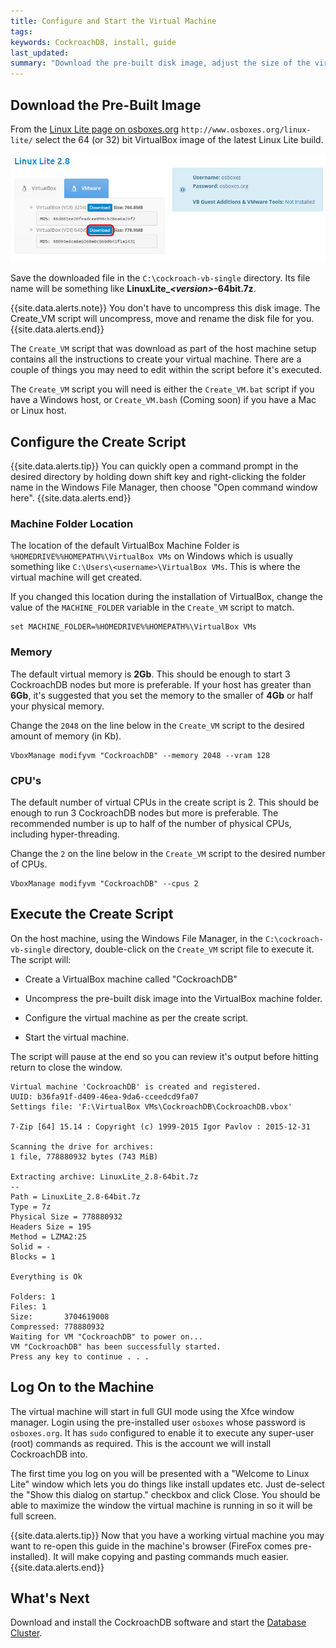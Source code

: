 ```yaml
---
title: Configure and Start the Virtual Machine
tags: 
keywords: CockroachDB, install, guide
last_updated: 
summary: "Download the pre-built disk image, adjust the size of the virtual machine to fit your host then execute the script to create the VirtualBox machine."
---
```


## Download the Pre-Built Image


From the [Linux Lite page on osboxes.org](http://www.osboxes.org/linux-lite/) `http://www.osboxes.org/linux-lite/` select the 64 (or 32) bit VirtualBox image of the latest Linux Lite build.

![Download Linux Lite](images/Download_Linux_Lite.png)

Save the downloaded file in the `C:\cockroach-vb-single` directory. Its file name will be something like
**LinuxLite_*\<version>*-64bit.7z**.


{{site.data.alerts.note}}
You don't have to uncompress this disk image. The Create_VM script will uncompress, move and rename the disk file for you.
{{site.data.alerts.end}}

The `Create_VM` script that was download as part of the host machine setup contains all the instructions to create your virtual machine. There are a couple of things you may need to edit within the script before it's executed.

The `Create_VM` script you will need is either the `Create_VM.bat` script if you have a Windows host, or `Create_VM.bash` (Coming soon) if you have a Mac or Linux host.


## Configure the Create Script

{{site.data.alerts.tip}}
You can quickly open a command prompt in the desired directory by holding down shift key and right-clicking the folder name in the Windows File Manager, then choose "Open command window here".
{{site.data.alerts.end}}


### Machine Folder Location

The location of the default VirtualBox Machine Folder is `%HOMEDRIVE%%HOMEPATH%\VirtualBox VMs` on Windows which is usually something like `C:\Users\<username>\VirtualBox VMs`. This is where the virtual machine will get created. 

If you changed this location during the installation of VirtualBox, change the value of the `MACHINE_FOLDER` variable in the `Create_VM` script to match.

```Shell
set MACHINE_FOLDER=%HOMEDRIVE%%HOMEPATH%\VirtualBox VMs
```


### Memory

The default virtual memory is **2Gb**. This should be enough to start 3 CockroachDB nodes but more is preferable. If your host has greater than **6Gb**, it's suggested that you set the memory to the smaller of **4Gb** or half your physical memory.

Change the `2048` on the line below in the `Create_VM` script to the desired amount of memory (in Kb). 

```Shell
VboxManage modifyvm "CockroachDB" --memory 2048 --vram 128
```

### CPU's

The default number of virtual CPUs in the create script is 2. This should be enough to run 3 CockroachDB nodes but more is preferable. The recommended number is up to half of the number of physical CPUs, including hyper-threading.

Change the `2` on the line below in the `Create_VM` script to the desired number of CPUs.

```Shell
VboxManage modifyvm "CockroachDB" --cpus 2
```


## Execute the Create Script

On the host machine, using the Windows File Manager, in the `C:\cockroach-vb-single` directory, double-click on the `Create_VM` script file to execute it. The script will:

- Create a VirtualBox machine called "CockroachDB"

- Uncompress the pre-built disk image into the VirtualBox machine folder.

- Configure the virtual machine as per the create script.

- Start the virtual machine.

The script will pause at the end so you can review it's output before hitting return to close the window.

```Shell
Virtual machine 'CockroachDB' is created and registered.
UUID: b36fa91f-d409-46ea-9da6-cceedcd9fa07
Settings file: 'F:\VirtualBox VMs\CockroachDB\CockroachDB.vbox'

7-Zip [64] 15.14 : Copyright (c) 1999-2015 Igor Pavlov : 2015-12-31

Scanning the drive for archives:
1 file, 778880932 bytes (743 MiB)

Extracting archive: LinuxLite_2.8-64bit.7z
--
Path = LinuxLite_2.8-64bit.7z
Type = 7z
Physical Size = 778880932
Headers Size = 195
Method = LZMA2:25
Solid = -
Blocks = 1

Everything is Ok

Folders: 1
Files: 1
Size:       3704619008
Compressed: 778880932
Waiting for VM "CockroachDB" to power on...
VM "CockroachDB" has been successfully started.
Press any key to continue . . .
```


## Log On to the Machine

The virtual machine will start in full GUI mode using the Xfce window manager. Login using the pre-installed user `osboxes` whose password is `osboxes.org`. It has `sudo` configured to enable it to execute any super-user (root) commands as required. This is the account we will install CockroachDB into.

The first time you log on you will be presented with a "Welcome to Linux Lite" window which lets you do things like install updates etc. Just de-select the "Show this dialog on startup." checkbox and click Close. You should be able to maximize the window the virtual machine is running in so it will be full screen.

{{site.data.alerts.tip}}
Now that you have a working virtual machine you may want to re-open this guide in the machine's browser (FireFox comes pre-installed). It will make copying and pasting commands much easier.
{{site.data.alerts.end}}


## What's Next

Download and install the CockroachDB software and start the [Database Cluster](cockroach-vb-single_db_overview).
